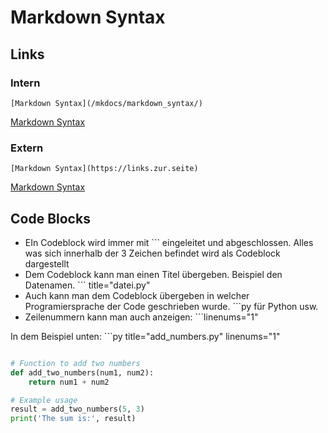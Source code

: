 # Markdown Syntax

## Links

### Intern
```[Markdown Syntax](/mkdocs/markdown_syntax/)```

[Markdown Syntax](/mkdocs/markdown_syntax/)

### Extern

```[Markdown Syntax](https://links.zur.seite)```

[Markdown Syntax](https://links.zur.seite)

## Code Blocks

- EIn Codeblock wird immer mit ``` eingeleitet und abgeschlossen. Alles was sich innerhalb der 3 Zeichen befindet wird als Codeblock dargestellt
- Dem Codeblock kann man einen Titel übergeben. Beispiel den Datenamen. ``` title="datei.py"
- Auch kann man dem Codeblock übergeben in welcher Programiersprache der Code geschrieben wurde. ```py für Python usw.
- Zeilenummern kann man auch anzeigen: ```linenums="1"

In dem Beispiel unten: ```py title="add_numbers.py" linenums="1"


```py title="add_numbers.py" linenums="1"

# Function to add two numbers
def add_two_numbers(num1, num2):
    return num1 + num2

# Example usage
result = add_two_numbers(5, 3)
print('The sum is:', result)
```